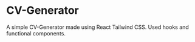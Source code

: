 # CV-Generator

A simple CV-Generator made using React Tailwind CSS. Used hooks and functional components.
